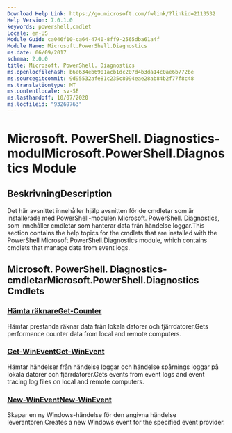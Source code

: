 ```yaml
---
Download Help Link: https://go.microsoft.com/fwlink/?linkid=2113532
Help Version: 7.0.1.0
keywords: powershell,cmdlet
Locale: en-US
Module Guid: ca046f10-ca64-4740-8ff9-2565dba61a4f
Module Name: Microsoft.PowerShell.Diagnostics
ms.date: 06/09/2017
schema: 2.0.0
title: Microsoft. PowerShell. Diagnostics
ms.openlocfilehash: b6e634eb6901acb1dc207d4b3da14c0ae6b772be
ms.sourcegitcommit: 9d95532afe81c235c8094eae28ab84b2f77f8c48
ms.translationtype: MT
ms.contentlocale: sv-SE
ms.lasthandoff: 10/07/2020
ms.locfileid: "93269763"
---
```

# <span data-ttu-id="a1ab2-103">Microsoft. PowerShell. Diagnostics-modul</span><span class="sxs-lookup"><span data-stu-id="a1ab2-103">Microsoft.PowerShell.Diagnostics Module</span></span>

## <span data-ttu-id="a1ab2-104">Beskrivning</span><span class="sxs-lookup"><span data-stu-id="a1ab2-104">Description</span></span>

<span data-ttu-id="a1ab2-105">Det här avsnittet innehåller hjälp avsnitten för de cmdletar som är installerade med PowerShell-modulen Microsoft. PowerShell. Diagnostics, som innehåller cmdletar som hanterar data från händelse loggar.</span><span class="sxs-lookup"><span data-stu-id="a1ab2-105">This section contains the help topics for the cmdlets that are installed with the PowerShell Microsoft.PowerShell.Diagnostics module, which contains cmdlets that manage data from event logs.</span></span>

## <span data-ttu-id="a1ab2-106">Microsoft. PowerShell. Diagnostics-cmdletar</span><span class="sxs-lookup"><span data-stu-id="a1ab2-106">Microsoft.PowerShell.Diagnostics Cmdlets</span></span>

### [<span data-ttu-id="a1ab2-107">Hämta räknare</span><span class="sxs-lookup"><span data-stu-id="a1ab2-107">Get-Counter</span></span>](Get-Counter.md)
<span data-ttu-id="a1ab2-108">Hämtar prestanda räknar data från lokala datorer och fjärrdatorer.</span><span class="sxs-lookup"><span data-stu-id="a1ab2-108">Gets performance counter data from local and remote computers.</span></span>

### [<span data-ttu-id="a1ab2-109">Get-WinEvent</span><span class="sxs-lookup"><span data-stu-id="a1ab2-109">Get-WinEvent</span></span>](Get-WinEvent.md)
<span data-ttu-id="a1ab2-110">Hämtar händelser från händelse loggar och händelse spårnings loggar på lokala datorer och fjärrdatorer.</span><span class="sxs-lookup"><span data-stu-id="a1ab2-110">Gets events from event logs and event tracing log files on local and remote computers.</span></span>

### [<span data-ttu-id="a1ab2-111">New-WinEvent</span><span class="sxs-lookup"><span data-stu-id="a1ab2-111">New-WinEvent</span></span>](New-WinEvent.md)
<span data-ttu-id="a1ab2-112">Skapar en ny Windows-händelse för den angivna händelse leverantören.</span><span class="sxs-lookup"><span data-stu-id="a1ab2-112">Creates a new Windows event for the specified event provider.</span></span>

